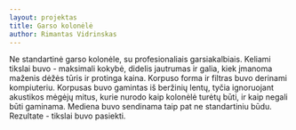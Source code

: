 ```yaml
---
layout: projektas
title: Garso kolonėlė
author: Rimantas Vidrinskas
---
```

Ne standartinė garso kolonėle, su profesionaliais garsiakalbiais. Keliami
tikslai buvo - maksimali kokybė, didelis jautrumas ir galia, kiek įmanoma
maženis dėžės tūris ir protinga kaina. Korpuso forma ir filtras buvo derinami
kompiuteriu. Korpusas buvo gamintas iš beržinių lentų, tyčia ignoruojant
akustikos mėgėjų mitus, kurie nurodo kaip kolonėlė turėtų būti, ir kaip negali
būti gaminama. Mediena buvo sendinama taip pat ne standartiniu būdu.
Rezultate - tikslai buvo pasiekti.
